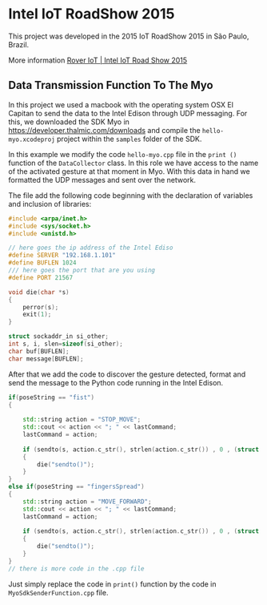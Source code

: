 # Intel IoT RoadShow 2015

This project was developed in the 2015 IoT RoadShow 2015 in São Paulo, Brazil.


More information [Rover IoT | Intel IoT Road Show 2015](https://www.instructables.com/Intro-Rover-IoT/)


## Data Transmission Function To The Myo

In this project we used a macbook with the operating system OSX El Capitan to send the data to the Intel Edison through UDP messaging.
For this, we downloaded the SDK Myo in https://developer.thalmic.com/downloads and compile the ```hello-myo.xcodeproj``` project within the ```samples``` folder of the SDK.

In this example we modify the code ```hello-myo.cpp``` file in the ```print ()``` function of the ```DataCollector``` class. In this role we have access to the name of the activated gesture at that moment in Myo. With this data in hand we formatted the UDP messages and sent over the network.

The file add the following code beginning with the declaration of variables and inclusion of libraries:



```c++
#include <arpa/inet.h>
#include <sys/socket.h>
#include <unistd.h>

// here goes the ip address of the Intel Ediso
#define SERVER "192.168.1.101"
#define BUFLEN 1024
/// here goes the port that are you using
#define PORT 21567

void die(char *s)
{
    perror(s);
    exit(1);
}

struct sockaddr_in si_other;
int s, i, slen=sizeof(si_other);
char buf[BUFLEN];
char message[BUFLEN];
```

After that we add the code to discover the gesture detected, format and send the message to the Python code running in the Intel Edison.

```c++
if(poseString == "fist")
{
        
    std::string action = "STOP_MOVE";
    std::cout << action << "; " << lastCommand;
    lastCommand = action;
        
    if (sendto(s, action.c_str(), strlen(action.c_str()) , 0 , (struct sockaddr *) &si_other, slen)==-1)
    {
        die("sendto()");
    }
}
else if(poseString == "fingersSpread")
{
    std::string action = "MOVE_FORWARD";
    std::cout << action << "; " << lastCommand;
    lastCommand = action;
        
    if (sendto(s, action.c_str(), strlen(action.c_str()) , 0 , (struct sockaddr *) &si_other, slen)==-1)
    {
        die("sendto()");
    }
}
// there is more code in the .cpp file
```

Just simply replace the code in ```print()``` function by the code in ```MyoSdkSenderFunction.cpp``` file.
